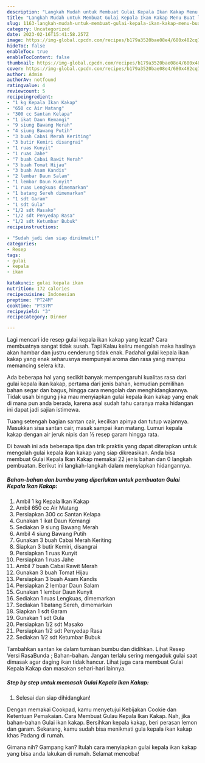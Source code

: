 ```yaml
---
description: "Langkah Mudah untuk Membuat Gulai Kepala Ikan Kakap Menu Buat lebaran"
title: "Langkah Mudah untuk Membuat Gulai Kepala Ikan Kakap Menu Buat lebaran"
slug: 1163-langkah-mudah-untuk-membuat-gulai-kepala-ikan-kakap-menu-buat-lebaran
category: Uncategorized
date: 2023-02-16T15:41:58.257Z
image: https://img-global.cpcdn.com/recipes/b179a3520bae08e4/680x482cq70/gulai-kepala-ikan-kakap-foto-resep-utama.jpg
hideToc: false
enableToc: true
enableTocContent: false
thumbnail: https://img-global.cpcdn.com/recipes/b179a3520bae08e4/680x482cq70/gulai-kepala-ikan-kakap-foto-resep-utama.jpg
cover: https://img-global.cpcdn.com/recipes/b179a3520bae08e4/680x482cq70/gulai-kepala-ikan-kakap-foto-resep-utama.jpg
author: Admin
authorAv: notfound
ratingvalue: 4
reviewcount: 5
recipeingredient:
- "1 kg Kepala Ikan Kakap"
- "650 cc Air Matang"
- "300 cc Santan Kelapa"
- "1 ikat Daun Kemangi"
- "9 siung Bawang Merah"
- "4 siung Bawang Putih"
- "3 buah Cabai Merah Keriting"
- "3 butir Kemiri disangrai"
- "1 ruas Kunyit"
- "1 ruas Jahe"
- "7 buah Cabai Rawit Merah"
- "3 buah Tomat Hijau"
- "3 buah Asam Kandis"
- "2 lembar Daun Salam"
- "1 lembar Daun Kunyit"
- "1 ruas Lengkuas dimemarkan"
- "1 batang Sereh dimemarkan"
- "1 sdt Garam"
- "1 sdt Gula"
- "1/2 sdt Masako"
- "1/2 sdt Penyedap Rasa"
- "1/2 sdt Ketumbar Bubuk"
recipeinstructions:

- "Sudah jadi dan siap dinikmati!"
categories:
- Resep
tags:
- gulai
- kepala
- ikan

katakunci: gulai kepala ikan 
nutrition: 172 calories
recipecuisine: Indonesian
preptime: "PT24M"
cooktime: "PT37M"
recipeyield: "3"
recipecategory: Dinner

---
```



Lagi mencari ide resep gulai kepala ikan kakap yang lezat? Cara membuatnya sangat tidak susah. Tapi Kalau keliru mengolah maka hasilnya akan hambar dan justru cenderung tidak enak. Padahal gulai kepala ikan kakap yang enak seharusnya mempunyai aroma dan rasa yang mampu memancing selera kita.


Ada beberapa hal yang sedikit banyak mempengaruhi kualitas rasa dari gulai kepala ikan kakap, pertama dari jenis bahan, kemudian pemilihan bahan segar dan bagus, hingga cara mengolah dan menghidangkannya. Tidak usah bingung jika mau menyiapkan gulai kepala ikan kakap yang enak di mana pun anda berada, karena asal sudah tahu caranya maka hidangan ini dapat jadi sajian istimewa.

Tuang setengah bagian santan cair, kecilkan apinya dan tutup wajannya. Masukkan sisa santan cair, masak sampai ikan matang. Lumuri kepala kakap dengan air jeruk nipis dan ½ resep garam hingga rata.


Di bawah ini ada beberapa tips dan trik praktis yang dapat diterapkan untuk mengolah gulai kepala ikan kakap yang siap dikreasikan. Anda bisa membuat Gulai Kepala Ikan Kakap memakai 22 jenis bahan dan 0 langkah pembuatan. Berikut ini langkah-langkah dalam menyiapkan hidangannya.

<!--inarticleads1-->

##### Bahan-bahan dan bumbu yang diperlukan untuk pembuatan Gulai Kepala Ikan Kakap:

1. Ambil 1 kg Kepala Ikan Kakap
1. Ambil 650 cc Air Matang
1. Persiapkan 300 cc Santan Kelapa
1. Gunakan 1 ikat Daun Kemangi
1. Sediakan 9 siung Bawang Merah
1. Ambil 4 siung Bawang Putih
1. Gunakan 3 buah Cabai Merah Keriting
1. Siapkan 3 butir Kemiri, disangrai
1. Persiapkan 1 ruas Kunyit
1. Persiapkan 1 ruas Jahe
1. Ambil 7 buah Cabai Rawit Merah
1. Gunakan 3 buah Tomat Hijau
1. Persiapkan 3 buah Asam Kandis
1. Persiapkan 2 lembar Daun Salam
1. Gunakan 1 lembar Daun Kunyit
1. Sediakan 1 ruas Lengkuas, dimemarkan
1. Sediakan 1 batang Sereh, dimemarkan
1. Siapkan 1 sdt Garam
1. Gunakan 1 sdt Gula
1. Persiapkan 1/2 sdt Masako
1. Persiapkan 1/2 sdt Penyedap Rasa
1. Sediakan 1/2 sdt Ketumbar Bubuk


Tambahkan santan ke dalam tumisan bumbu dan didihkan. Lihat Resep Versi RasaBunda ; Bahan-bahan. Jangan terlalu sering mengaduk gulai saat dimasak agar daging ikan tidak hancur. Lihat juga cara membuat Gulai Kepala Kakap dan masakan sehari-hari lainnya. 

<!--inarticleads2-->

##### Step by step untuk memasak Gulai Kepala Ikan Kakap:


1. Selesai dan siap dihidangkan!

Dengan memakai Cookpad, kamu menyetujui Kebijakan Cookie dan Ketentuan Pemakaian. Cara Membuat Gulau Kepala Ikan Kakap. Nah, jika bahan-bahan Gulai ikan kakap. Bersihkan kepala kakap, beri perasan lemon dan garam. Sekarang, kamu sudah bisa menikmati gula kepala ikan kakap khas Padang di rumah. 

Gimana nih? Gampang kan? Itulah cara menyiapkan gulai kepala ikan kakap yang bisa anda lakukan di rumah. Selamat mencoba!
